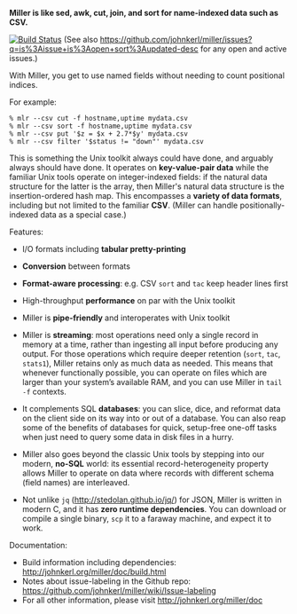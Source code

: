 **Miller is like sed, awk, cut, join, and sort for name-indexed data such as CSV.** 

[![Build Status](https://travis-ci.org/johnkerl/miller.svg?branch=master)](https://travis-ci.org/johnkerl/miller)
(See also
https://github.com/johnkerl/miller/issues?q=is%3Aissue+is%3Aopen+sort%3Aupdated-desc
for any open and active issues.)

With Miller, you get to use named fields without needing to count positional
indices.

For example:

```
% mlr --csv cut -f hostname,uptime mydata.csv
% mlr --csv sort -f hostname,uptime mydata.csv
% mlr --csv put '$z = $x + 2.7*$y' mydata.csv
% mlr --csv filter '$status != "down"' mydata.csv
```

This is something the Unix toolkit always could have done, and arguably always
should have done.  It operates on **key-value-pair data** while the familiar
Unix tools operate on integer-indexed fields: if the natural data structure for
the latter is the array, then Miller's natural data structure is the
insertion-ordered hash map.  This encompasses a **variety of data formats**,
including but not limited to the familiar **CSV**.  (Miller can handle
positionally-indexed data as a special case.) 

Features:

* I/O formats including **tabular pretty-printing**

* **Conversion** between formats

* **Format-aware processing**: e.g. CSV `sort` and `tac` keep header lines first

* High-throughput **performance** on par with the Unix toolkit

* Miller is **pipe-friendly** and interoperates with Unix toolkit

* Miller is **streaming**: most operations need only a single record in
memory at a time, rather than ingesting all input before producing any output.
For those operations which require deeper retention (`sort`, `tac`, `stats1`),
Miller retains only as much data as needed. This means that whenever
functionally possible, you can operate on files which are larger than your
system&rsquo;s available RAM, and you can use Miller in `tail -f`
contexts.

* It complements SQL **databases**: you can slice, dice, and reformat data on
the client side on its way into or out of a database. You can also reap some of
the benefits of databases for quick, setup-free one-off tasks when just need to
query some data in disk files in a hurry.

* Miller also goes beyond the classic Unix tools by stepping into our modern,
**no-SQL** world: its essential record-heterogeneity property allows Miller to
operate on data where records with different schema (field names) are
interleaved.

* Not unlike `jq` (http://stedolan.github.io/jq/) for JSON, Miller is written
in modern C, and it has **zero runtime dependencies**. You can download or
compile a single binary, `scp` it to a faraway machine, and expect it to work.

Documentation:

* Build information including dependencies: http://johnkerl.org/miller/doc/build.html
* Notes about issue-labeling in the Github repo: https://github.com/johnkerl/miller/wiki/Issue-labeling
* For all other information, please visit http://johnkerl.org/miller/doc
